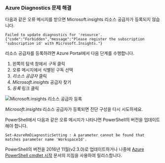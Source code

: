 ### <a name="troubleshoot-azure-diagnostics"></a>Azure Diagnostics 문제 해결

다음과 같은 오류 메시지를 받으면 Microsoft.insights 리소스 공급자가 등록되지 않습니다.

`Failed to update diagnostics for 'resource'. {"code":"Forbidden","message":"Please register the subscription 'subscription id' with Microsoft.Insights."}`

리소스 공급자를 등록하려면 Azure Portal에서 다음 단계를 수행합니다.

1.    왼쪽의 탐색 창에서 *구독* 클릭
2.    오류 메시지에서 식별된 구독 선택
3.    *리소스 공급자* 클릭
4.    *Microsoft.insights* 공급자 찾기
5.    *등록* 링크 클릭

![Microsoft.insights 리소스 공급자 등록](./media/log-analytics-troubleshoot-azure-diagnostics/log-analytics-register-microsoft-diagnostics-resource-provider.png)

*Microsoft.insights* 리소스 공급자가 등록되면 진단 구성을 다시 시도하세요.


PowerShell에서 다음과 같은 오류 메시지가 나타나면 PowerShell의 버전을 업데이트해야 합니다.

`Set-AzureRmDiagnosticSetting : A parameter cannot be found that matches parameter name 'WorkspaceId'.`

PowerShell의 버전을 2016년 11월(v2.3.0)로 업데이트하거나 나중에 [Azure PowerShell cmdlet 시작](https://docs.microsoft.com/powershell/azureps-cmdlets-docs/) 문서의 지침을 사용하여 릴리스합니다.

